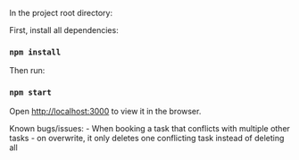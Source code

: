 
In the project root directory:


First, install all dependencies:
### `npm install` 

Then run:
### `npm start`


Open [http://localhost:3000](http://localhost:3000) to view it in the browser.


Known bugs/issues:
    - When booking a task that conflicts with multiple other tasks - on overwrite, it only deletes one conflicting task instead of deleting all